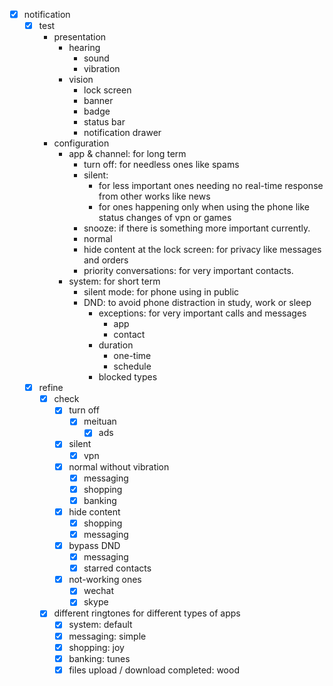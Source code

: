- [x] notification
	- [x] test
		- presentation
			- hearing
				- sound
				- vibration
			- vision
				- lock screen
				- banner
				- badge
				- status bar
				- notification drawer	
		- configuration
			- app & channel: for long term 
				- turn off: for needless ones like spams
				- silent: 
					- for less important ones needing no real-time response from other works like news
					- for ones happening only when using the phone like status changes of vpn or games
				- snooze: if there is something more important currently.
				- normal
				- hide content at the lock screen: for privacy like messages and orders
				- priority conversations: for very important contacts. 
			- system: for short term
				- silent mode: for phone using in public
				- DND: to avoid phone distraction in study, work or sleep
					- exceptions: for very important calls and messages
						- app
						- contact
					- duration
						- one-time
						- schedule
					- blocked types
	- [x] refine
		- [x] check 
			- [x] turn off
				- [x] meituan
					- [x] ads
			- [x] silent
				- [x] vpn
			- [x] normal without vibration
				- [x] messaging
				- [x] shopping
				- [x] banking
			- [x] hide content
				- [x] shopping
				- [x] messaging
			- [x] bypass DND
				- [x] messaging
				- [x] starred contacts
			- [x] not-working ones
				- [x] wechat
				- [x] skype
		- [x] different ringtones for different types of apps
			- [x] system: default
			- [x] messaging: simple
			- [x] shopping: joy
			- [x] banking: tunes
			- [x] files upload / download completed: wood 

<!--stackedit_data:
eyJoaXN0b3J5IjpbLTE0MzcwMzYwODRdfQ==
-->